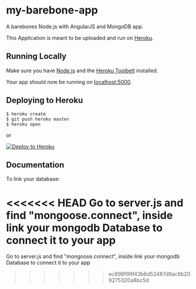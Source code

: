 # my-barebone-app

A barebones Node.js with AngularJS and MongoDB app.

This Application is meant to be uploaded and run on [Heroku](https://www.heroku.com/).

## Running Locally

Make sure you have [Node.js](http://nodejs.org/) and the [Heroku Toolbelt](https://toolbelt.heroku.com/) installed.

Your app should now be running on [localhost:5000](http://localhost:5000/).

## Deploying to Heroku

```
$ heroku create
$ git push heroku master
$ heroku open
```
or

[![Deploy to Heroku](https://www.herokucdn.com/deploy/button.png)](https://heroku.com/deploy)

## Documentation

To link your database:

<<<<<<< HEAD
Go to server.js and find "mongoose.connect", inside link your mongodb Database to connect it to your app
=======
Go to server.js and find "mongoose.connect", inside link your mongodb Database to connect it to your app
>>>>>>> ec898f99f43b6d52487d9ac6b209275320a8bc5d
